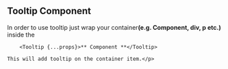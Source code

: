 <h2>Tooltip Component</h2>
    <p>In order to use tooltip just wrap your container<b>(e.g. Component, div, p etc.)</b> inside the
    
        <Tooltip {...props}>** Component **</Tooltip>
    
    This will add tooltip on the container item.</p>
